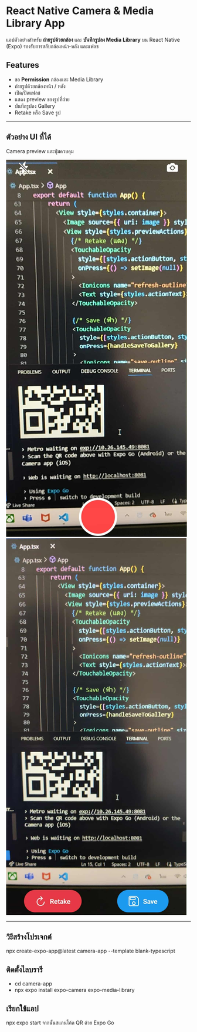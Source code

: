# React Native Camera & Media Library App

แอปตัวอย่างสำหรับ **ถ่ายรูปด้วยกล้อง** และ **บันทึกรูปลง Media Library** บน React Native (Expo) รองรับการสลับกล้องหน้า-หลัง และแฟลช

## Features

- ขอ **Permission** กล้องและ Media Library
- ถ่ายรูปด้วยกล้องหน้า / หลัง
- เปิด/ปิดแฟลช
- แสดง preview ของรูปที่ถ่าย
- บันทึกรูปลง Gallery
- Retake หรือ Save รูป


---

## ตัวอย่าง UI ที่ได้

Camera preview และปุ่มควบคุม

![Camera 1](assets/camera1.jpg)  
![Camera 2](assets/camera2.jpg)

---

## วิะีสร้างโปรเจกต์

npx create-expo-app@latest camera-app --template blank-typescript

## ติดตั้งไลบรารี
- cd camera-app
- npx expo install expo-camera expo-media-library

## เรียกใช้แอป
npx expo start
จากนั้นสแกนโค้ด QR ด้วย Expo Go
